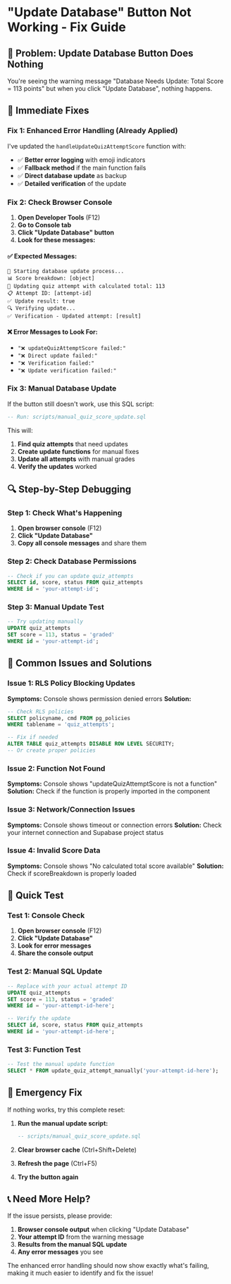 # "Update Database" Button Not Working - Fix Guide

## 🚨 Problem: Update Database Button Does Nothing

You're seeing the warning message "Database Needs Update: Total Score = 113 points" but when you click "Update Database", nothing happens.

## 🔧 Immediate Fixes

### **Fix 1: Enhanced Error Handling (Already Applied)**
I've updated the `handleUpdateQuizAttemptScore` function with:
- ✅ **Better error logging** with emoji indicators
- ✅ **Fallback method** if the main function fails
- ✅ **Direct database update** as backup
- ✅ **Detailed verification** of the update

### **Fix 2: Check Browser Console**
1. **Open Developer Tools** (F12)
2. **Go to Console tab**
3. **Click "Update Database" button**
4. **Look for these messages:**

#### ✅ Expected Messages:
```
🔄 Starting database update process...
📊 Score breakdown: [object]
🎯 Updating quiz attempt with calculated total: 113
📋 Attempt ID: [attempt-id]
✅ Update result: true
🔍 Verifying update...
✅ Verification - Updated attempt: [result]
```

#### ❌ Error Messages to Look For:
- `"❌ updateQuizAttemptScore failed:"`
- `"❌ Direct update failed:"`
- `"❌ Verification failed:"`
- `"❌ Update verification failed:"`

### **Fix 3: Manual Database Update**
If the button still doesn't work, use this SQL script:

```sql
-- Run: scripts/manual_quiz_score_update.sql
```

This will:
1. **Find quiz attempts** that need updates
2. **Create update functions** for manual fixes
3. **Update all attempts** with manual grades
4. **Verify the updates** worked

## 🔍 Step-by-Step Debugging

### **Step 1: Check What's Happening**
1. **Open browser console** (F12)
2. **Click "Update Database"**
3. **Copy all console messages** and share them

### **Step 2: Check Database Permissions**
```sql
-- Check if you can update quiz_attempts
SELECT id, score, status FROM quiz_attempts 
WHERE id = 'your-attempt-id';
```

### **Step 3: Manual Update Test**
```sql
-- Try updating manually
UPDATE quiz_attempts 
SET score = 113, status = 'graded'
WHERE id = 'your-attempt-id';
```

## 🚨 Common Issues and Solutions

### **Issue 1: RLS Policy Blocking Updates**
**Symptoms:** Console shows permission denied errors
**Solution:**
```sql
-- Check RLS policies
SELECT policyname, cmd FROM pg_policies 
WHERE tablename = 'quiz_attempts';

-- Fix if needed
ALTER TABLE quiz_attempts DISABLE ROW LEVEL SECURITY;
-- Or create proper policies
```

### **Issue 2: Function Not Found**
**Symptoms:** Console shows "updateQuizAttemptScore is not a function"
**Solution:** Check if the function is properly imported in the component

### **Issue 3: Network/Connection Issues**
**Symptoms:** Console shows timeout or connection errors
**Solution:** Check your internet connection and Supabase project status

### **Issue 4: Invalid Score Data**
**Symptoms:** Console shows "No calculated total score available"
**Solution:** Check if scoreBreakdown is properly loaded

## 🎯 Quick Test

### **Test 1: Console Check**
1. **Open browser console** (F12)
2. **Click "Update Database"**
3. **Look for error messages**
4. **Share the console output**

### **Test 2: Manual SQL Update**
```sql
-- Replace with your actual attempt ID
UPDATE quiz_attempts 
SET score = 113, status = 'graded'
WHERE id = 'your-attempt-id-here';

-- Verify the update
SELECT id, score, status FROM quiz_attempts 
WHERE id = 'your-attempt-id-here';
```

### **Test 3: Function Test**
```sql
-- Test the manual update function
SELECT * FROM update_quiz_attempt_manually('your-attempt-id-here');
```

## 🔧 Emergency Fix

If nothing works, try this complete reset:

1. **Run the manual update script:**
   ```sql
   -- scripts/manual_quiz_score_update.sql
   ```

2. **Clear browser cache** (Ctrl+Shift+Delete)

3. **Refresh the page** (Ctrl+F5)

4. **Try the button again**

## 📞 Need More Help?

If the issue persists, please provide:

1. **Browser console output** when clicking "Update Database"
2. **Your attempt ID** from the warning message
3. **Results from the manual SQL update**
4. **Any error messages** you see

The enhanced error handling should now show exactly what's failing, making it much easier to identify and fix the issue!















